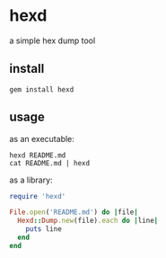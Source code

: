 # hexd

a simple hex dump tool

## install

    gem install hexd

## usage

as an executable:

    hexd README.md
    cat README.md | hexd

as a library:

``` ruby
require 'hexd'

File.open('README.md') do |file|
  Hexd::Dump.new(file).each do |line|
    puts line
  end
end
```
